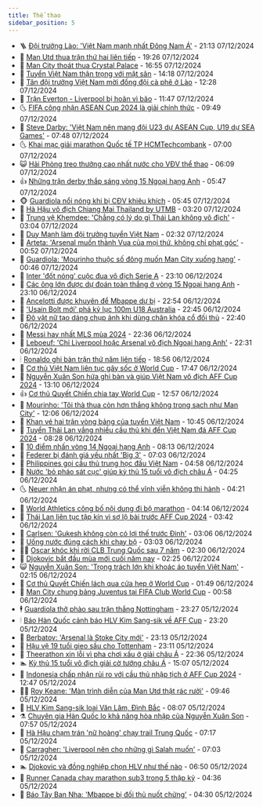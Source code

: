 ```yaml
---
title: Thể thao
sidebar_position: 5
---
```


<!-- vnexpress-the-thao:START -->
- 🪜 [Đội trưởng Lào: &#39;Việt Nam mạnh nhất Đông Nam Á&#39;](https://vnexpress.net/doi-truong-lao-viet-nam-manh-nhat-dong-nam-a-4825180.html) - 21:13 07/12/2024
- 🦩 [Man Utd thua trận thứ hai liên tiếp](https://vnexpress.net/man-utd-thua-tran-thu-hai-lien-tiep-4825197.html) - 19:26 07/12/2024
- 🧰 [Man City thoát thua Crystal Palace](https://vnexpress.net/man-city-thoat-thua-crystal-palace-4825186.html) - 16:55 07/12/2024
- 🤗 [Tuyển Việt Nam thận trọng với mặt sân](https://vnexpress.net/tuyen-viet-nam-than-trong-voi-mat-san-4825162.html) - 14:18 07/12/2024
- 🥳 [Tân đội trưởng Việt Nam mời đồng đội cà phê ở Lào](https://vnexpress.net/tan-doi-truong-viet-nam-moi-dong-doi-ca-phe-o-lao-4825155.html) - 12:28 07/12/2024
- 🦣 [Trận Everton - Liverpool bị hoãn vì bão](https://vnexpress.net/tran-everton-liverpool-bi-hoan-vi-bao-4825105.html) - 11:47 07/12/2024
- 🌜 [FIFA công nhận ASEAN Cup 2024 là giải chính thức](https://vnexpress.net/fifa-cong-nhan-asean-cup-2024-la-giai-chinh-thuc-4825098.html) - 09:49 07/12/2024
- 🫶 [Steve Darby: &#39;Việt Nam nên mang đội U23 dự ASEAN Cup, U19 dự SEA Games&#39;](https://vnexpress.net/steve-darby-viet-nam-nen-mang-doi-u23-du-asean-cup-u19-du-sea-games-4825066.html) - 07:48 07/12/2024
- 🌜 [Khai mạc giải marathon Quốc tế TP HCMTechcombank](https://vnexpress.net/khai-mac-giai-marathon-quoc-te-tp-hcmtechcombank-4825051.html) - 07:00 07/12/2024
- 😺 [Hải Phòng treo thưởng cao nhất nước cho VĐV thể thao](https://vnexpress.net/hai-phong-treo-thuong-cao-nhat-nuoc-cho-vdv-the-thao-4824835.html) - 06:09 07/12/2024
- 👍 [Những trận derby thắp sáng vòng 15 Ngoại hạng Anh](https://vnexpress.net/nhung-tran-derby-thap-sang-vong-15-ngoai-hang-anh-4825026.html) - 05:47 07/12/2024
- 🐵 [Guardiola nổi nóng khi bị CĐV khiêu khích](https://vnexpress.net/guardiola-noi-nong-khi-bi-cdv-khieu-khich-4824943.html) - 05:45 07/12/2024
- 💫 [Hà Hậu vô địch Chiang Mai Thailand by UTMB](https://vnexpress.net/ha-hau-vo-dich-chiang-mai-thailand-by-utmb-4824994.html) - 03:20 07/12/2024
- 🦆 [Trung vệ Khemdee: &#39;Chẳng có lý do gì Thái Lan không vô địch&#39;](https://vnexpress.net/trung-ve-khemdee-chang-co-ly-do-gi-thai-lan-khong-vo-dich-4824755.html) - 03:04 07/12/2024
- 🙉 [Duy Mạnh làm đội trưởng tuyển Việt Nam](https://vnexpress.net/duy-manh-lam-doi-truong-tuyen-viet-nam-4824981.html) - 02:32 07/12/2024
- 📝 [Arteta: &#39;Arsenal muốn thành Vua của mọi thứ, không chỉ phạt góc&#39;](https://vnexpress.net/arteta-arsenal-muon-thanh-vua-cua-moi-thu-khong-chi-phat-goc-4824934.html) - 00:52 07/12/2024
- 💯 [Guardiola: &#39;Mourinho thuộc số đông muốn Man City xuống hạng&#39;](https://vnexpress.net/guardiola-mourinho-thuoc-so-dong-muon-man-city-xuong-hang-4824922.html) - 00:46 07/12/2024
- 🌈 [Inter &#39;đốt nóng&#39; cuộc đua vô địch Serie A](https://vnexpress.net/inter-dot-nong-cuoc-dua-vo-dich-serie-a-4824915.html) - 23:10 06/12/2024
- 🦩 [Các ông lớn được dự đoán toàn thắng ở vòng 15 Ngoại hạng Anh](https://vnexpress.net/cac-ong-lon-duoc-du-doan-toan-thang-o-vong-15-ngoai-hang-anh-4824914.html) - 23:10 06/12/2024
- 🐲 [Ancelotti được khuyên để Mbappe dự bị](https://vnexpress.net/ancelotti-duoc-khuyen-de-mbappe-du-bi-4824909.html) - 22:54 06/12/2024
- 🌁 [&#39;Usain Bolt mới&#39; phá kỷ lục 100m U18 Australia](https://vnexpress.net/usain-bolt-moi-pha-ky-luc-100m-u18-australia-4824911.html) - 22:45 06/12/2024
- 💯 [Đô vật nữ tạo dáng chụp ảnh khi dùng chân khóa cổ đối thủ](https://vnexpress.net/do-vat-nu-tao-dang-chup-anh-khi-dung-chan-khoa-co-doi-thu-4824903.html) - 22:40 06/12/2024
- 🌝 [Messi hay nhất MLS mùa 2024](https://vnexpress.net/messi-hay-nhat-mls-mua-2024-4824908.html) - 22:36 06/12/2024
- 🤖 [Leboeuf: &#39;Chỉ Liverpool hoặc Arsenal vô địch Ngoại hạng Anh&#39;](https://vnexpress.net/leboeuf-chi-liverpool-hoac-arsenal-vo-dich-ngoai-hang-anh-4824640.html) - 22:31 06/12/2024
- 🕯 [Ronaldo ghi bàn trận thứ năm liên tiếp](https://vnexpress.net/ronaldo-ghi-ban-tran-thu-nam-lien-tiep-4824907.html) - 18:56 06/12/2024
- 🧰 [Cơ thủ Việt Nam liên tục gây sốc ở World Cup](https://vnexpress.net/co-thu-viet-nam-lien-tuc-gay-soc-o-world-cup-4824900.html) - 17:47 06/12/2024
- 🥳 [Nguyễn Xuân Son hứa ghi bàn và giúp Việt Nam vô địch AFF Cup 2024](https://vnexpress.net/nguyen-xuan-son-hua-ghi-ban-va-giup-viet-nam-vo-dich-aff-cup-2024-4824848.html) - 13:10 06/12/2024
- 👍 [Cơ thủ Quyết Chiến chia tay World Cup](https://vnexpress.net/co-thu-quyet-chien-chia-tay-world-cup-4824837.html) - 12:57 06/12/2024
- 💪 [Mourinho: &#39;Tôi thà thua còn hơn thắng không trong sạch như Man City&#39;](https://vnexpress.net/mourinho-toi-tha-thua-con-hon-thang-khong-trong-sach-nhu-man-city-4824790.html) - 12:06 06/12/2024
- 👹 [Khan vé hai trận vòng bảng của tuyển Việt Nam](https://vnexpress.net/khan-ve-hai-tran-vong-bang-cua-tuyen-viet-nam-4824810.html) - 10:45 06/12/2024
- 🧰 [Tuyển Thái Lan vắng nhiều cầu thủ khi đến Việt Nam đá AFF Cup 2024](https://vnexpress.net/tuyen-thai-lan-vang-nhieu-cau-thu-khi-den-viet-nam-da-aff-cup-2024-4824734.html) - 08:28 06/12/2024
- 🚀 [10 điểm nhấn vòng 14 Ngoại hạng Anh](https://vnexpress.net/10-diem-nhan-vong-14-ngoai-hang-anh-4824130.html) - 08:13 06/12/2024
- 🎃 [Federer bị đánh giá yếu nhất &#39;Big 3&#39;](https://vnexpress.net/federer-bi-danh-gia-yeu-nhat-big-3-4824657.html) - 07:03 06/12/2024
- 🧰 [Philippines gọi cầu thủ trung học đấu Việt Nam](https://vnexpress.net/philippines-goi-cau-thu-trung-hoc-dau-viet-nam-4824636.html) - 04:58 06/12/2024
- 👀 [Nước &#39;bỏ pháo sát cục&#39; giúp kỳ thủ 15 tuổi vô địch châu Á](https://vnexpress.net/nuoc-bo-phao-sat-cuc-giup-ky-thu-15-tuoi-vo-dich-chau-a-4824574.html) - 04:25 06/12/2024
- 🌜 [Neuer nhận án phạt, nhưng có thể vĩnh viễn không thi hành](https://vnexpress.net/neuer-nhan-an-phat-nhung-co-the-vinh-vien-khong-thi-hanh-4824541.html) - 04:21 06/12/2024
- 🫶 [World Athletics công bố nội dung đi bộ marathon](https://vnexpress.net/world-athletics-cong-bo-noi-dung-di-bo-marathon-4824584.html) - 04:14 06/12/2024
- 🦄 [Thái Lan liên tục tập kín vì sợ lộ bài trước AFF Cup 2024](https://vnexpress.net/thai-lan-lien-tuc-tap-kin-vi-so-lo-bai-truoc-aff-cup-2024-4824586.html) - 03:42 06/12/2024
- 🥳 [Carlsen: &#39;Gukesh không còn có lợi thế trước Đinh&#39;](https://vnexpress.net/carlsen-gukesh-khong-con-co-loi-the-truoc-dinh-4824521.html) - 03:06 06/12/2024
- 🐲 [Uống nước đúng cách khi chạy bộ](https://vnexpress.net/uong-nuoc-dung-cach-khi-chay-bo-4824550.html) - 03:03 06/12/2024
- 🧑‍🏫 [Oscar khóc khi rời CLB Trung Quốc sau 7 năm](https://vnexpress.net/oscar-khoc-khi-roi-clb-trung-quoc-sau-7-nam-4824495.html) - 02:30 06/12/2024
- 🤔 [Djokovic bắt đầu mùa mới cuối năm nay](https://vnexpress.net/djokovic-bat-dau-mua-moi-cuoi-nam-nay-4824494.html) - 02:25 06/12/2024
- 😺 [Nguyễn Xuân Son: &#39;Trọng trách lớn khi khoác áo tuyển Việt Nam&#39;](https://vnexpress.net/nguyen-xuan-son-trong-trach-lon-khi-khoac-ao-tuyen-viet-nam-4824511.html) - 02:15 06/12/2024
- 💪 [Cơ thủ Quyết Chiến lách qua cửa hẹp ở World Cup](https://vnexpress.net/co-thu-quyet-chien-lach-qua-cua-hep-o-world-cup-4824504.html) - 01:49 06/12/2024
- 💼 [Man City chung bảng Juventus tại FIFA Club World Cup](https://vnexpress.net/man-city-chung-bang-juventus-tai-fifa-club-world-cup-4824457.html) - 00:58 06/12/2024
- 🕴 [Guardiola thở phào sau trận thắng Nottingham](https://vnexpress.net/guardiola-tho-phao-sau-tran-thang-nottingham-4824359.html) - 23:27 05/12/2024
- 🕯 [Báo Hàn Quốc cảnh báo HLV Kim Sang-sik về AFF Cup](https://vnexpress.net/bao-han-quoc-canh-bao-hlv-kim-sang-sik-ve-aff-cup-4824438.html) - 23:20 05/12/2024
- 📝 [Berbatov: &#39;Arsenal là Stoke City mới&#39;](https://vnexpress.net/berbatov-arsenal-la-stoke-city-moi-4824396.html) - 23:13 05/12/2024
- 🧐 [Hậu vệ 19 tuổi gieo sầu cho Tottenham](https://vnexpress.net/hau-ve-19-tuoi-gieo-sau-cho-tottenham-4824443.html) - 23:11 05/12/2024
- 🙉 [Theerathon xin lỗi vì pha chơi xấu ở giải châu Á](https://vnexpress.net/theerathon-xin-loi-vi-pha-choi-xau-o-giai-chau-a-4824439.html) - 22:36 05/12/2024
- 🏊 [Kỳ thủ 15 tuổi vô địch giải cờ tướng châu Á](https://vnexpress.net/ky-thu-15-tuoi-vo-dich-giai-co-tuong-chau-a-4824204.html) - 15:07 05/12/2024
- 🌊 [Indonesia chấp nhận rủi ro với cầu thủ nhập tịch ở AFF Cup 2024](https://vnexpress.net/indonesia-chap-nhan-rui-ro-voi-cau-thu-nhap-tich-o-aff-cup-2024-4824387.html) - 12:47 05/12/2024
- 👨‍🏫 [Roy Keane: &#39;Màn trình diễn của Man Utd thật rác rưởi&#39;](https://vnexpress.net/roy-keane-man-trinh-dien-cua-man-utd-that-rac-ruoi-4824323.html) - 09:46 05/12/2024
- 🥷 [HLV Kim Sang-sik loại Văn Lâm, Đình Bắc](https://vnexpress.net/hlv-kim-sang-sik-loai-van-lam-dinh-bac-4824255.html) - 08:07 05/12/2024
- ⚗️ [Chuyên gia Hàn Quốc lo khả năng hòa nhập của Nguyễn Xuân Son](https://vnexpress.net/chuyen-gia-han-quoc-lo-kha-nang-hoa-nhap-cua-nguyen-xuan-son-4824223.html) - 07:57 05/12/2024
- 🌮 [Hà Hậu chạm trán &#39;nữ hoàng&#39; chạy trail Trung Quốc](https://vnexpress.net/ha-hau-cham-tran-nu-hoang-chay-trail-trung-quoc-4824182.html) - 07:17 05/12/2024
- 🤩 [Carragher: &#39;Liverpool nên cho những gì Salah muốn&#39;](https://vnexpress.net/carragher-liverpool-nen-cho-nhung-gi-salah-muon-4824119.html) - 07:03 05/12/2024
- 🏊 [Djokovic và đồng nghiệp chọn HLV như thế nào](https://vnexpress.net/djokovic-va-dong-nghiep-chon-hlv-nhu-the-nao-4824104.html) - 06:50 05/12/2024
- 🐎 [Runner Canada chạy marathon sub3 trong 5 thập kỷ](https://vnexpress.net/runner-canada-chay-marathon-sub3-trong-5-thap-ky-4824082.html) - 04:36 05/12/2024
- 💫 [Báo Tây Ban Nha: &#39;Mbappe bị đối thủ nuốt chửng&#39;](https://vnexpress.net/bao-tay-ban-nha-mbappe-bi-doi-thu-nuot-chung-4823991.html) - 04:30 05/12/2024<!-- vnexpress-the-thao:END -->
